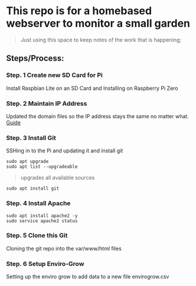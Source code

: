 # This repo is for a homebased webserver to monitor a small garden
> Just using this space to keep notes of the work that is happening; 

## Steps/Process: 

### Step. 1 Create new SD Card for Pi  
Install Raspbian Lite on an SD Card and Installing on Raspberry Pi Zero 

### Step. 2 Maintain IP Address
Updated the domain files so the IP address stays the same no matter what. [Guide](https://github.com/Aftershock06/NorthGarden/blob/master/ipAddressSteps.md)

### Step. 3 Install Git 

SSHing in to the Pi and updating it and install git 

```
sudo apt upgrade 
sudo apt list --upgradeable 
``` 
> upgrades all available sources 
```
sudo apt install git 
```

### Step. 4 Install Apache

```
sudo apt install apache2 -y
sudo service apache2 status
```

### Step. 5 Clone this Git 

Cloning the git repo into the var/www/html files

### Step. 6 Setup Enviro-Grow 

Setting up the enviro grow to add data to a new file envirogrow.csv
 

